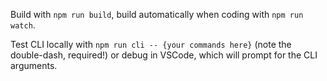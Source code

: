 Build with `npm run build`, build automatically when coding with `npm run watch`.

Test CLI locally with `npm run cli -- {your commands here}` (note the double-dash, required!) or debug in VSCode, which will prompt for the CLI arguments.
